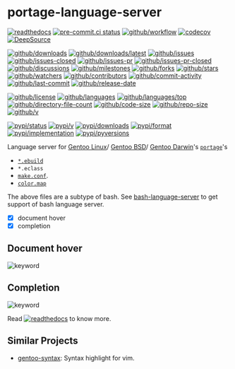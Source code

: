 # portage-language-server

[![readthedocs](https://shields.io/readthedocs/portage-language-server)](https://portage-language-server.readthedocs.io)
[![pre-commit.ci status](https://results.pre-commit.ci/badge/github/Freed-Wu/portage-language-server/main.svg)](https://results.pre-commit.ci/latest/github/Freed-Wu/portage-language-server/main)
[![github/workflow](https://github.com/Freed-Wu/portage-language-server/actions/workflows/main.yml/badge.svg)](https://github.com/Freed-Wu/portage-language-server/actions)
[![codecov](https://codecov.io/gh/Freed-Wu/portage-language-server/branch/main/graph/badge.svg)](https://codecov.io/gh/Freed-Wu/portage-language-server)
[![DeepSource](https://deepsource.io/gh/Freed-Wu/portage-language-server.svg/?show_trend=true)](https://deepsource.io/gh/Freed-Wu/portage-language-server)

[![github/downloads](https://shields.io/github/downloads/Freed-Wu/portage-language-server/total)](https://github.com/Freed-Wu/portage-language-server/releases)
[![github/downloads/latest](https://shields.io/github/downloads/Freed-Wu/portage-language-server/latest/total)](https://github.com/Freed-Wu/portage-language-server/releases/latest)
[![github/issues](https://shields.io/github/issues/Freed-Wu/portage-language-server)](https://github.com/Freed-Wu/portage-language-server/issues)
[![github/issues-closed](https://shields.io/github/issues-closed/Freed-Wu/portage-language-server)](https://github.com/Freed-Wu/portage-language-server/issues?q=is%3Aissue+is%3Aclosed)
[![github/issues-pr](https://shields.io/github/issues-pr/Freed-Wu/portage-language-server)](https://github.com/Freed-Wu/portage-language-server/pulls)
[![github/issues-pr-closed](https://shields.io/github/issues-pr-closed/Freed-Wu/portage-language-server)](https://github.com/Freed-Wu/portage-language-server/pulls?q=is%3Apr+is%3Aclosed)
[![github/discussions](https://shields.io/github/discussions/Freed-Wu/portage-language-server)](https://github.com/Freed-Wu/portage-language-server/discussions)
[![github/milestones](https://shields.io/github/milestones/all/Freed-Wu/portage-language-server)](https://github.com/Freed-Wu/portage-language-server/milestones)
[![github/forks](https://shields.io/github/forks/Freed-Wu/portage-language-server)](https://github.com/Freed-Wu/portage-language-server/network/members)
[![github/stars](https://shields.io/github/stars/Freed-Wu/portage-language-server)](https://github.com/Freed-Wu/portage-language-server/stargazers)
[![github/watchers](https://shields.io/github/watchers/Freed-Wu/portage-language-server)](https://github.com/Freed-Wu/portage-language-server/watchers)
[![github/contributors](https://shields.io/github/contributors/Freed-Wu/portage-language-server)](https://github.com/Freed-Wu/portage-language-server/graphs/contributors)
[![github/commit-activity](https://shields.io/github/commit-activity/w/Freed-Wu/portage-language-server)](https://github.com/Freed-Wu/portage-language-server/graphs/commit-activity)
[![github/last-commit](https://shields.io/github/last-commit/Freed-Wu/portage-language-server)](https://github.com/Freed-Wu/portage-language-server/commits)
[![github/release-date](https://shields.io/github/release-date/Freed-Wu/portage-language-server)](https://github.com/Freed-Wu/portage-language-server/releases/latest)

[![github/license](https://shields.io/github/license/Freed-Wu/portage-language-server)](https://github.com/Freed-Wu/portage-language-server/blob/main/LICENSE)
[![github/languages](https://shields.io/github/languages/count/Freed-Wu/portage-language-server)](https://github.com/Freed-Wu/portage-language-server)
[![github/languages/top](https://shields.io/github/languages/top/Freed-Wu/portage-language-server)](https://github.com/Freed-Wu/portage-language-server)
[![github/directory-file-count](https://shields.io/github/directory-file-count/Freed-Wu/portage-language-server)](https://github.com/Freed-Wu/portage-language-server)
[![github/code-size](https://shields.io/github/languages/code-size/Freed-Wu/portage-language-server)](https://github.com/Freed-Wu/portage-language-server)
[![github/repo-size](https://shields.io/github/repo-size/Freed-Wu/portage-language-server)](https://github.com/Freed-Wu/portage-language-server)
[![github/v](https://shields.io/github/v/release/Freed-Wu/portage-language-server)](https://github.com/Freed-Wu/portage-language-server)

[![pypi/status](https://shields.io/pypi/status/portage-language-server)](https://pypi.org/project/portage-language-server/#description)
[![pypi/v](https://shields.io/pypi/v/portage-language-server)](https://pypi.org/project/portage-language-server/#history)
[![pypi/downloads](https://shields.io/pypi/dd/portage-language-server)](https://pypi.org/project/portage-language-server/#files)
[![pypi/format](https://shields.io/pypi/format/portage-language-server)](https://pypi.org/project/portage-language-server/#files)
[![pypi/implementation](https://shields.io/pypi/implementation/portage-language-server)](https://pypi.org/project/portage-language-server/#files)
[![pypi/pyversions](https://shields.io/pypi/pyversions/portage-language-server)](https://pypi.org/project/portage-language-server/#files)

Language server for [Gentoo Linux](https://www.gentoo.org)/
[Gentoo BSD](https://wiki.gentoo.org/wiki/Gentoo_BSD)/
[Gentoo Darwin](https://wiki.gentoo.org/wiki/Prefix/Darwin)'s
[`portage`](https://github.com/gentoo/portage)'s

- [`*.ebuild`](https://dev.gentoo.org/~zmedico/portage/doc/man/ebuild.5.html)
- `*.eclass`
- [`make.conf`](https://dev.gentoo.org/~zmedico/portage/doc/man/make.conf.5.html).
- [`color.map`](https://dev.gentoo.org/~zmedico/portage/doc/man/color.map.5.html)

The above files are a subtype of bash. See
[bash-language-server](https://github.com/bash-lsp/bash-language-server) to get
support of bash language server.

- [x] document hover
- [x] completion

## Document hover

![keyword](https://github.com/Freed-Wu/pkgbuild-language-server/assets/32936898/a1bb24d3-70d3-4bc5-8056-90ea0acc16cd)

## Completion

![keyword](https://github.com/Freed-Wu/pkgbuild-language-server/assets/32936898/c060690c-071b-41a0-bde5-dce338f4e779)

Read
[![readthedocs](https://shields.io/readthedocs/portage-language-server)](https://portage-language-server.readthedocs.io)
to know more.

## Similar Projects

- [gentoo-syntax](https://github.com/gentoo/gentoo-syntax): Syntax highlight
  for vim.

